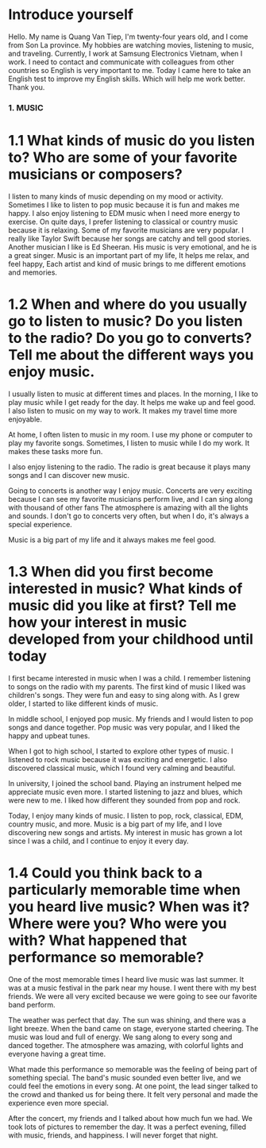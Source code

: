 # Introduce yourself

Hello. My name is Quang Van Tiep, I'm twenty-four years old, and I come from Son La province.
My hobbies are watching movies, listening to music, and traveling.
Currently, I work at Samsung Electronics Vietnam, when I work.
I need to contact and communicate with colleagues from other countries so English is very important to me.
Today I came here to take an English test to improve my English skills. Which will help me work better. Thank you.

### 1. MUSIC

# 1.1 What kinds of music do you listen to? Who are some of your favorite musicians or composers?

I listen to many kinds of music depending on my mood or activity.
Sometimes I like to listen to pop music because it is fun and makes me happy.
I also enjoy listening to EDM music when I need more energy to exercise.
On quite days, I prefer listening to classical or country music because it is relaxing.
Some of my favorite musicians are very popular. I really like Taylor Swift because her songs are catchy and tell good stories.
Another musician I like is Ed Sheeran. His music is very emotional, and he is a great singer.
Music is an important part of my life, It helps me relax, and feel happy, Each artist and kind of music brings to me different emotions and memories.

# 1.2 When and where do you usually go to listen to music? Do you listen to the radio? Do you go to converts? Tell me about the different ways you enjoy music.

I usually listen to music at different times and places. In the morning, I like to play music while I get ready for the day.
It helps me wake up and feel good. I also listen to music on my way to work. It makes my travel time more enjoyable.

At home, I often listen to music in my room. I use my phone or computer to play my favorite songs.
Sometimes, I listen to music while I do my work. It makes these tasks more fun.

I also enjoy listening to the radio. The radio is great because it plays many songs and I can discover new music.

Going to concerts is another way I enjoy music. Concerts are very exciting because I can see my favorite musicians perform live, and I can sing along with thousand of other fans
The atmosphere is amazing with all the lights and sounds. I don't go to concerts very often, but when I do, it's always a special experience.

Music is a big part of my life and it always makes me feel good.

# 1.3 When did you first become interested in music? What kinds of music did you like at first? Tell me how your interest in music developed from your childhood until today

I first became interested in music when I was a child. I remember listening to songs on the radio with my parents.
The first kind of music I liked was children's songs. They were fun and easy to sing along with. As I grew older, I started to like different kinds of music.

In middle school, I enjoyed pop music. My friends and I would listen to pop songs and dance together. Pop music was very popular, and I liked the happy and upbeat tunes.

When I got to high school, I started to explore other types of music. I listened to rock music because it was exciting and energetic. I also discovered classical music, which I found very calming and beautiful.

In university, I joined the school band. Playing an instrument helped me appreciate music even more. I started listening to jazz and blues, which were new to me. I liked how different they sounded from pop and rock.

Today, I enjoy many kinds of music. I listen to pop, rock, classical, EDM, country music, and more. Music is a big part of my life, and I love discovering new songs and artists. My interest in music has grown a lot since I was a child, and I continue to enjoy it every day.

# 1.4 Could you think back to a particularly memorable time when you heard live music? When was it? Where were you? Who were you with? What happened that performance so memorable?

One of the most memorable times I heard live music was last summer. It was at a music festival in the park near my house.
I went there with my best friends. We were all very excited because we were going to see our favorite band perform.

The weather was perfect that day. The sun was shining, and there was a light breeze. When the band came on stage, everyone started cheering.
The music was loud and full of energy. We sang along to every song and danced together.
The atmosphere was amazing, with colorful lights and everyone having a great time.

What made this performance so memorable was the feeling of being part of something special.
The band's music sounded even better live, and we could feel the emotions in every song.
At one point, the lead singer talked to the crowd and thanked us for being there. It felt very personal and made the experience even more special.

After the concert, my friends and I talked about how much fun we had. We took lots of pictures to remember the day.
It was a perfect evening, filled with music, friends, and happiness. I will never forget that night.
